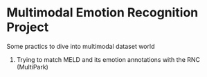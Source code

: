 # Multimodal Emotion Recognition Project
Some practics to dive into multimodal dataset world

1. Trying to match MELD and its emotion annotations with the RNC (MultiPark)
